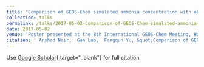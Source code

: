 ```yaml
---
title: "Comparison of GEOS-Chem simulated ammonia concentration with observation"
collection: talks
permalink: /talks/2017-05-02-Comparison-of-GEOS-Chem-simulated-ammonia-concentration-with-observation
date: 2017-05-02
venue: 'Poster presented at the 8th International GEOS-Chem Meeting, Harvard University, Boston, MA, USA'
citation: ' Arshad Nair,  Gan Luo,  Fangqun Yu, &quot;Comparison of GEOS-Chem simulated ammonia concentration with observation.&quot; Poster presented at the 8th International GEOS-Chem Meeting, Harvard University, Boston, MA, USA, 2017.'
---
```

Use [Google Scholar](https://scholar.google.com/scholar?q=Comparison+of+GEOS+Chem+simulated+ammonia+concentration+with+observation){:target="_blank"} for full citation